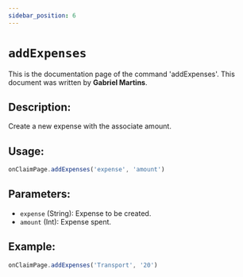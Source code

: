 ```yaml
---
sidebar_position: 6
---
```


# `addExpenses`

This is the documentation page of the command 'addExpenses'. This document was written by **Gabriel Martins**.

## Description:

Create a new expense with the associate amount.

## Usage:

```js
onClaimPage.addExpenses('expense', 'amount')
```

## Parameters:

- `expense` (String): Expense to be created.
- `amount` (Int): Expense spent.

## Example:

```js
onClaimPage.addExpenses('Transport', '20')
```